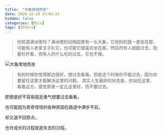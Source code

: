 ```yaml
---
title:  "大象席地而坐"
date: 2020-12-18 15:04:23
hidden: false
categories: [Mics]
tags: [Others]
---
```


> 你知道满洲里吗？满洲里的动物园里有一头大象，它他妈的就一直坐在那，可能有人老拿叉子扎它，也可能它就喜欢坐在那，然后所有人就跑过去，抱着栏杆看，但有人扔什么吃的过去，它也不理。

![大象席地而坐]({{site.url}}/images/2020-12-18-大象席地而坐/大象席地而坐.jpg "大象席地而坐")

> 有的时候你觉得那边很好，想过去看看。但是这个时候你不能过去，因为你要留在这里才能解决这里的问题。
> 其实人生最好的状态是，你站在这里，看着远方，感觉那里一定比这里好，而不要过去。



即使是好不容易鼓足勇气想要过去看看，

也可能因为奇奇怪怪的各种原因在路途中滞步不前，

却又退不回原点。

也许成长的过程就是失去的过程。